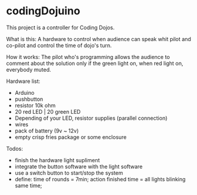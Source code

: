 codingDojuino
=============

This project is a controller for Coding Dojos. 

What is this: A hardware to control when audience can speak whit pilot and co-pilot and control the time of dojo's turn. 

How it works: The pilot who's programming allows the audience to comment about the solution only if the green light on, when red light on, everybody muted.

Hardware list:
* Arduino
* pushbutton
* resistor 10k ohm
* 20 red LED | 20 green LED
* Depending of your LED, resistor supplies (parallel connection)
* wires
* pack of battery (9v ~ 12v)
* empty crisp fries package or some enclosure

Todos:
- finish the hardware light supliment
- integrate the button software with the light software
- use a switch button to start/stop the system
- define: time of rounds = 7min; action finished time = all lights blinking same time;
